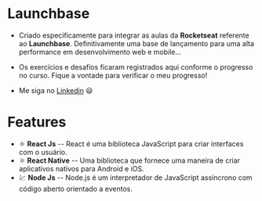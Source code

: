 # Launchbase

- Criado especificamente para integrar as aulas da **Rocketseat** referente ao **Launchbase**. Definitivamente uma base de lançamento para uma alta performance em desenvolvimento web e mobile...

- Os exercícios e desafios ficaram registrados aqui conforme o progresso no curso. Fique a vontade para verificar o meu progresso!

- Me siga no <a href="www.linkedin.com/in/andreluisbonfim">Linkedin</a> :smiley:

# Features

- :atom_symbol: **React Js** -- React é uma biblioteca JavaScript para criar interfaces com o usuário. 
- :atom_symbol: **React Native** -- Uma biblioteca que fornece uma maneira de criar aplicativos nativos para Android e iOS.
- :chart: **Node Js** -- Node.js é um interpretador de JavaScript assíncrono com código aberto orientado a eventos.
